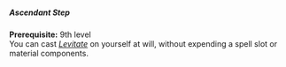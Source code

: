 ##### Ascendant Step

**Prerequisite:**
9th level
\
You can cast _[<span class="spell">Levitate</span>](#Levitate_levitate)_ on yourself at will, without expending a spell slot or material components.

